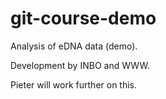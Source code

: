 # git-course-demo

Analysis of eDNA data (demo).

Development by INBO and WWW.

Pieter will work further on this.
